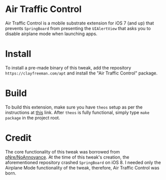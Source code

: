 Air Traffic Control
===================

Air Traffic Control is a mobile substrate extension for iOS 7 (and up) that
prevents `SpringBoard` from presenting the `UIAlertView` that asks you to
disable airplane mode when launching apps.

# Install
To install a pre-made binary of this tweak, add the repository
`https://clayfreeman.com/apt` and install the "Air Traffic Control" package.

# Build
To build this extension, make sure you have `theos` setup as per the
instructions at [this](http://iphonedevwiki.net/index.php/Theos/Setup) link.
After `theos` is fully functional, simply type `make package` in the project
root.

# Credit
The core functionality of this tweak was borrowed from
[pNre/NoAnnoyance](http://dpr.clayfreeman.com/1bitM).  At the time of this
tweak's creation, the aforementioned repository crashed `SpringBoard` on iOS 8.
I needed only the Airplane Mode functionality of the tweak, therefore, Air
Traffic Control was born.
